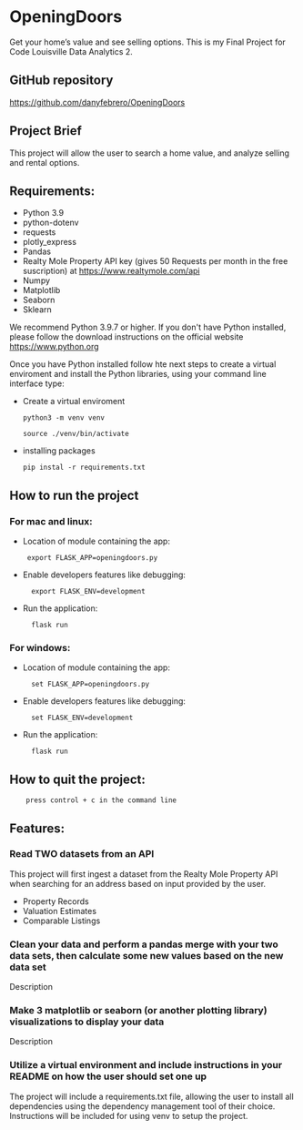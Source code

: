 # OpeningDoors

Get your home’s value and see selling options. 
This is my Final Project for Code Louisville Data Analytics 2.

## GitHub repository
https://github.com/danyfebrero/OpeningDoors

## Project Brief

This project will allow the user to search a home value, and analyze selling and rental options.

## Requirements:
  * Python 3.9
  * python-dotenv
  * requests
  * plotly_express
  * Pandas
  * Realty Mole Property API key (gives 50 Requests per month in the free suscription) at https://www.realtymole.com/api
  * Numpy
  * Matplotlib
  * Seaborn
  * Sklearn

We recommend Python 3.9.7 or higher. If you don't have Python installed, please follow the download instructions on the official website https://www.python.org 

Once you have Python installed follow hte next steps to create a virtual enviroment and install the Python libraries, using your command line interface type: 
 * Create a virtual enviroment 

       python3 -m venv venv
       
       source ./venv/bin/activate
 
 * installing packages

       pip instal -r requirements.txt

## How to run the project
### For mac and linux:
 * Location of module containing the app:

        export FLASK_APP=openingdoors.py

* Enable developers features like debugging:
    
        export FLASK_ENV=development

* Run the application:
    
        flask run

### For windows:
* Location of module containing the app:
        
        set FLASK_APP=openingdoors.py

* Enable developers features like debugging:
        
        set FLASK_ENV=development

* Run the application:
    
        flask run

## How to quit the project:

        press control + c in the command line
        
## Features:

  ### Read TWO datasets from an API
  This project will first ingest a dataset from the Realty Mole Property API when searching for an address based on input provided by the user.
  * Property Records
  * Valuation Estimates
  * Comparable Listings
  ### Clean your data and perform a pandas merge with your two data sets, then calculate some new values based on the new data set
  Description
  ### Make 3 matplotlib or seaborn (or another plotting library) visualizations to display your data
  Description
  ### Utilize a virtual environment and include instructions in your README on how the user should set one up
  The project will include a requirements.txt file, allowing the user to install all dependencies using the dependency management tool of their choice. Instructions will be included for using venv to setup the project.
  
